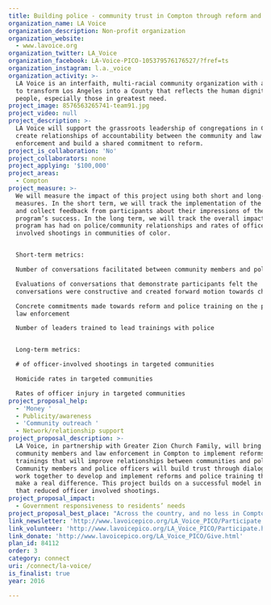 ```yaml
---
title: Building police - community trust in Compton through reform and accountability
organization_name: LA Voice
organization_description: Non-profit organization
organization_website:
  - www.lavoice.org
organization_twitter: LA_Voice
organization_facebook: LA-Voice-PICO-105379576176527/?fref=ts
organization_instagram: l.a._voice
organization_activity: >-
  LA Voice is an interfaith, multi-racial community organization with a mission
  to transform Los Angeles into a County that reflects the human dignity of all
  people, especially those in greatest need.
project_image: 8576563265741-team91.jpg
project_video: null
project_description: >-
  LA Voice will support the grassroots leadership of congregations in Compton to
  create relationships of accountability between the community and law
  enforcement and build a shared commitment to reform.
project_is_collaboration: 'No'
project_collaborators: none
project_applying: '$100,000'
project_areas:
  - Compton
project_measure: >-
  We will measure the impact of this project using both short and long-term
  measures. In the short term, we will track the implementation of the program
  and collect feedback from participants about their impressions of the
  program’s success. In the long term, we will track the overall impact that the
  program has had on police/community relationships and rates of officer
  involved shootings in communities of color.


  Short-term metrics:

  Number of conversations facilitated between community members and police. 

  Evaluations of conversations that demonstrate participants felt the
  conversations were constructive and created forward motion towards change

  Concrete commitments made towards reform and police training on the part of
  law enforcement

  Number of leaders trained to lead trainings with police


  Long-term metrics:

  # of officer-involved shootings in targeted communities

  Homicide rates in targeted communities

  Rates of officer injury in targeted communities
project_proposal_help:
  - 'Money '
  - Publicity/awareness
  - 'Community outreach '
  - Network/relationship support
project_proposal_description: >-
  LA Voice, in partnership with Greater Zion Church Family, will bring together
  community members and law enforcement in Compton to implement reforms and
  trainings that will improve relationships between communities and police.
  Community members and police officers will build trust through dialogue and
  work together to develop and implement reforms and police training that can
  make a real difference. This project builds on a successful model in Oakland
  that reduced officer involved shootings.
project_proposal_impact:
  - Government responsiveness to residents’ needs
project_proposal_best_place: "Across the country, and no less in Compton, the relationships between communities and police are more strained than they have ever been. Officer-involved shootings that result in the deaths of people of color continue to happen with alarming regularity, and the resulting lack of trust has increased dangers for police officers as well. The increasing tension in these relationships is making our communities less safe for everyone. \nHowever, there is hope for a solution. A project in Oakland helped shift from Oakland PD killing a citizen on average once every six weeks to 23 straight months without an officer involved killing. The project fostered community dialogues and trained officers on key tools and concepts and significantly reduced officer-involved shootings while also reducing homicides and officer injury. LA Voice, working with Rev. Dr. Michael Fisher of Greater Zion Church Family, intends to build upon that successful model in Compton, creating a city where the police are more accountable to the community, and both community members and police feel respected and safe. Pastor Fisher and the #Push100 Coalition have already made progress on creating space for dialogue while also addressing gang violence. LA Voice is uniquely positioned to bring community members together with law enforcement as well as create the necessary separate conversations. As a trusted interfaith organization with deep relationships in Los Angeles communities, we have a history of facilitating relationships between community members and police, with particular success on immigration issues.\n\tOur dialogues will begin in conjunction with a statewide project being implemented by our statewide partner PICO California that will implement the successful Oakland model in several communities across the state. We will work with member congregations and partners in Compton to bring together leaders who wish to participate in the dialogues, and prepare them for a truthful, constructive dialogue with law enforcement. We will assemble a team of law enforcement officials who are prepared and ready to have meaningful conversations that can affect real change. Over the course of the next year, local leaders will meet with law enforcement, have difficult and necessary conversations and create a plan to implement reforms and trainings."
link_newsletter: 'http://www.lavoicepico.org/LA_Voice_PICO/Participate.html'
link_volunteer: 'http://www.lavoicepico.org/LA_Voice_PICO/Participate.html'
link_donate: 'http://www.lavoicepico.org/LA_Voice_PICO/Give.html'
plan_id: 84112
order: 3
category: connect
uri: /connect/la-voice/
is_finalist: true
year: 2016

---
```

